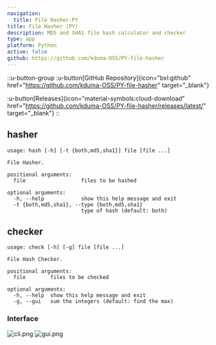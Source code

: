 ```yaml
---
navigation:
  title: File Hasher.PY
title: File Hasher (PY)
description: MD5 and SHA1 file hash calculator and checker
type: app
platform: Python
active: false
github: https://github.com/kduma-OSS/PY-file-hasher
---
```


::u-button-group
:u-button[GitHub Repository]{icon="bxl:github" href="https://github.com/kduma-OSS/PY-file-hasher" target="_blank"}

:u-button[Releases]{icon="material-symbols:cloud-download" href="https://github.com/kduma-OSS/PY-file-hasher/releases/latest/" target="_blank"}
::

## hasher
```
usage: hash [-h] [-t {both,md5,sha1}] file [file ...]

File Hasher.

positional arguments:
  file                  files to be hashed

optional arguments:
  -h, --help            show this help message and exit
  -t {both,md5,sha1}, --type {both,md5,sha1}
                        type of hash (default: both)
```

## checker
```
usage: check [-h] [-g] file [file ...]

File Hash Checker.

positional arguments:
  file        files to be checked

optional arguments:
  -h, --help  show this help message and exit
  -g, --gui   sum the integers (default: find the max)
```

### Interface

![cli.png](/apps/deprecated/file-hasher-python/cli.png)
![gui.png](/apps/deprecated/file-hasher-python/gui.png)
